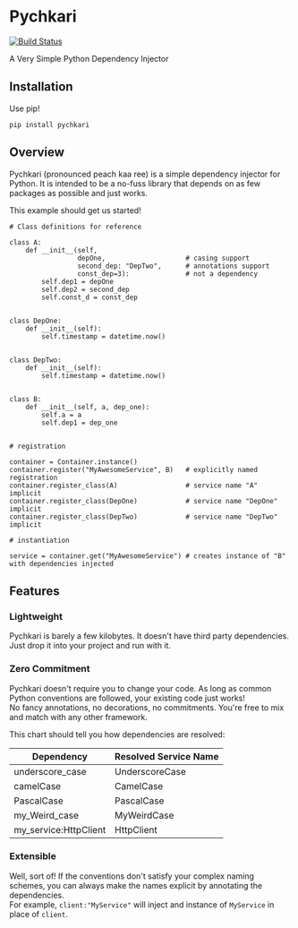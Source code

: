 # Pychkari

[![Build Status](https://travis-ci.com/akshay2000/Pychkari.svg?branch=master)](https://travis-ci.com/akshay2000/Pychkari)

A Very Simple Python Dependency Injector

## Installation

Use pip!

    pip install pychkari


## Overview

Pychkari (pronounced peach kaa ree) is a simple dependency injector for Python. It is intended to be a no-fuss library that depends on as few packages as possible and just works.

This example should get us started!

    # Class definitions for reference
    
    class A:
        def __init__(self, 
                     depOne,                    # casing support
                     second_dep: "DepTwo",      # annotations support
                     const_dep=3):              # not a dependency
            self.dep1 = depOne
            self.dep2 = second_dep
            self.const_d = const_dep
        
        
    class DepOne:
        def __init__(self):
            self.timestamp = datetime.now()
    
    
    class DepTwo:
        def __init__(self):
            self.timestamp = datetime.now()
    
    
    class B:
        def __init__(self, a, dep_one):
            self.a = a
            self.dep1 = dep_one
            
            
    # registration
    
    container = Container.instance()
    container.register("MyAwesomeService", B)   # explicitly named registration
    container.register_class(A)                 # service name "A" implicit
    container.register_class(DepOne)            # service name "DepOne" implicit
    container.register_class(DepTwo)            # service name "DepTwo" implicit
    
    # instantiation
    
    service = container.get("MyAwesomeService") # creates instance of "B" with dependencies injected


## Features

### Lightweight

Pychkari is barely a few kilobytes. It doesn't have third party dependencies. Just drop it into your project and run with it.

### Zero Commitment

Pychkari doesn't require you to change your code. As long as common Python conventions are followed, your existing code just works!  
No fancy annotations, no decorations, no commitments. You're free to mix and match with any other framework.

This chart should tell you how dependencies are resolved:

| Dependency            | Resolved Service Name |
|-----------------------|-----------------------|
| underscore_case       | UnderscoreCase        |
| camelCase             | CamelCase             |
| PascalCase            | PascalCase            |
| my_Weird_case         | MyWeirdCase           |
| my_service:HttpClient | HttpClient            |

### Extensible

Well, sort of! If the conventions don't satisfy your complex naming schemes, you can always make the names explicit by annotating the dependencies.  
For example, `client:"MyService"` will inject and instance of `MyService` in place of `client`.

